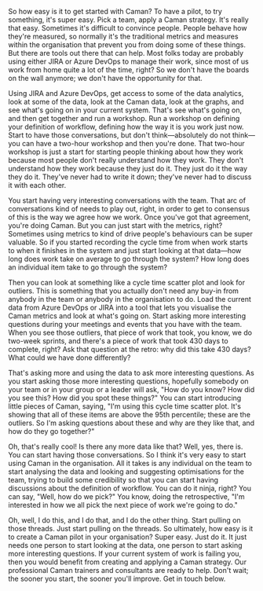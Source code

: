 So how easy is it to get started with Caman? To have a pilot, to try something, it's super easy. Pick a team, apply a Caman strategy. It's really that easy. Sometimes it's difficult to convince people. People behave how they're measured, so normally it's the traditional metrics and measures within the organisation that prevent you from doing some of these things. But there are tools out there that can help. Most folks today are probably using either JIRA or Azure DevOps to manage their work, since most of us work from home quite a lot of the time, right? So we don't have the boards on the wall anymore; we don't have the opportunity for that.

Using JIRA and Azure DevOps, get access to some of the data analytics, look at some of the data, look at the Caman data, look at the graphs, and see what's going on in your current system. That's see what's going on, and then get together and run a workshop. Run a workshop on defining your definition of workflow, defining how the way it is you work just now. Start to have those conversations, but don't think—absolutely do not think—you can have a two-hour workshop and then you're done. That two-hour workshop is just a start for starting people thinking about how they work because most people don't really understand how they work. They don't understand how they work because they just do it. They just do it the way they do it. They've never had to write it down; they've never had to discuss it with each other. 

You start having very interesting conversations with the team. That arc of conversations kind of needs to play out, right, in order to get to consensus of this is the way we agree how we work. Once you've got that agreement, you're doing Caman. But you can just start with the metrics, right? Sometimes using metrics to kind of drive people's behaviours can be super valuable. So if you started recording the cycle time from when work starts to when it finishes in the system and just start looking at that data—how long does work take on average to go through the system? How long does an individual item take to go through the system? 

Then you can look at something like a cycle time scatter plot and look for outliers. This is something that you actually don't need any buy-in from anybody in the team or anybody in the organisation to do. Load the current data from Azure DevOps or JIRA into a tool that lets you visualise the Caman metrics and look at what's going on. Start asking more interesting questions during your meetings and events that you have with the team. When you see those outliers, that piece of work that took, you know, we do two-week sprints, and there's a piece of work that took 430 days to complete, right? Ask that question at the retro: why did this take 430 days? What could we have done differently? 

That's asking more and using the data to ask more interesting questions. As you start asking those more interesting questions, hopefully somebody on your team or in your group or a leader will ask, "How do you know? How did you see this? How did you spot these things?" You can start introducing little pieces of Caman, saying, "I'm using this cycle time scatter plot. It's showing that all of these items are above the 95th percentile; these are the outliers. So I'm asking questions about these and why are they like that, and how do they go together?" 

Oh, that's really cool! Is there any more data like that? Well, yes, there is. You can start having those conversations. So I think it's very easy to start using Caman in the organisation. All it takes is any individual on the team to start analysing the data and looking and suggesting optimisations for the team, trying to build some credibility so that you can start having discussions about the definition of workflow. You can do it ninja, right? You can say, "Well, how do we pick?" You know, doing the retrospective, "I'm interested in how we all pick the next piece of work we're going to do." 

Oh, well, I do this, and I do that, and I do the other thing. Start pulling on those threads. Just start pulling on the threads. So ultimately, how easy is it to create a Caman pilot in your organisation? Super easy. Just do it. It just needs one person to start looking at the data, one person to start asking more interesting questions. If your current system of work is failing you, then you would benefit from creating and applying a Caman strategy. Our professional Caman trainers and consultants are ready to help. Don't wait; the sooner you start, the sooner you'll improve. Get in touch below.
